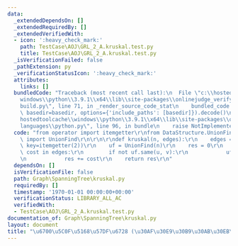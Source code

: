 ```yaml
---
data:
  _extendedDependsOn: []
  _extendedRequiredBy: []
  _extendedVerifiedWith:
  - icon: ':heavy_check_mark:'
    path: TestCase\AOJ\GRL_2_A.kruskal.test.py
    title: TestCase\AOJ\GRL_2_A.kruskal.test.py
  _isVerificationFailed: false
  _pathExtension: py
  _verificationStatusIcon: ':heavy_check_mark:'
  attributes:
    links: []
  bundledCode: "Traceback (most recent call last):\n  File \"c:\\hostedtoolcache\\\
    windows\\python\\3.9.1\\x64\\lib\\site-packages\\onlinejudge_verify\\documentation\\\
    build.py\", line 71, in _render_source_code_stat\n    bundled_code = language.bundle(stat.path,\
    \ basedir=basedir, options={'include_paths': [basedir]}).decode()\n  File \"c:\\\
    hostedtoolcache\\windows\\python\\3.9.1\\x64\\lib\\site-packages\\onlinejudge_verify\\\
    languages\\python.py\", line 96, in bundle\n    raise NotImplementedError\nNotImplementedError\n"
  code: "from operator import itemgetter\r\nfrom DataStructure.UnionFind.UnionFind\
    \ import UnionFind\r\n\r\n\r\ndef kruskal(n, edges):\r\n    edges = sorted(edges,\
    \ key=itemgetter(2))\r\n    uf = UnionFind(n)\r\n    res = 0\r\n    for u, v,\
    \ cost in edges:\r\n        if not uf.same(u, v):\r\n            uf.merge(u, v)\r\
    \n            res += cost\r\n    return res\r\n"
  dependsOn: []
  isVerificationFile: false
  path: Graph\SpanningTree\kruskal.py
  requiredBy: []
  timestamp: '1970-01-01 00:00:00+00:00'
  verificationStatus: LIBRARY_ALL_AC
  verifiedWith:
  - TestCase\AOJ\GRL_2_A.kruskal.test.py
documentation_of: Graph\SpanningTree\kruskal.py
layout: document
title: "\u6700\u5C0F\u5168\u57DF\u6728 (\u30AF\u30E9\u30B9\u30AB\u30EB\u6CD5)"
---
```

